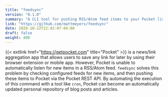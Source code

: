 ```yaml
---
title: "feedsync"
version: "0.1.0"
summary: "A CLI tool for pushing RSS/Atom feed items to your Pocket list"
link: "https://github.com/mattmeyers/feedsync"
date: 2020-10-22T22:42:07-04:00
draft: false
weight: 400
---
```


{{< extlink href="https://getpocket.com" title="Pocket" >}} is a news/link aggregation app that allows users to save any link for later by using their browser extension or mobile app. However, Pocket is unable to automatically listen for new items in a RSS/Atom feed. `feedsync` solves this problem by checking configured feeds for new items, and then pushing these items to Pocket via the Pocket REST API. By automating the execution of this command with a tool like `cron`, Pocket can become an automatically updated personal repository of blog posts and articles.
